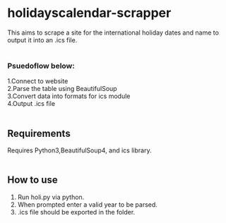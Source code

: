 # holidayscalendar-scrapper

This aims to scrape a site for the international holiday dates and name to output it into an .ics file.<br>
<br>
### Psuedoflow below:<br>
1.Connect to website<br>
2.Parse the table using BeautifulSoup<br>
3.Convert data into formats for ics module<br>
4.Output .ics file<br>
<br>
## Requirements
Requires Python3,BeautifulSoup4, and ics library.<br>
<br>

## How to use
1. Run holi.py via python.<br>
2. When prompted enter a valid year to be parsed.<br>
3. .ics file should be exported in the folder.<br>


